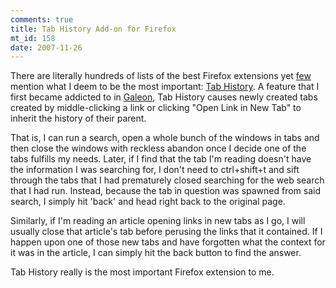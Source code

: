 ```yaml
--- 
comments: true
title: Tab History Add-on for Firefox
mt_id: 158
date: 2007-11-26
---
```

There are literally hundreds of lists of the best Firefox extensions yet [few](http://db.rambleschmack.net/pc_tips/best_firefox_extensions) mention what I deem to be the most important: [Tab History](https://addons.mozilla.org/en-US/firefox/addon/1859).  A feature that I first became addicted to in [Galeon](http://galeon.sourceforge.net), Tab History causes newly created tabs created by middle-clicking a link or clicking "Open Link in New Tab" to inherit the history of their parent.

That is, I can run a search, open a whole bunch of the windows in tabs and then close the windows with reckless abandon once I decide one of the tabs fulfills my needs.  Later, if I find that the tab I'm reading doesn't have the information I was searching for, I don't need to ctrl+shift+t and sift through the tabs that I had prematurely closed searching for the web search that I had run.  Instead, because the tab in question was spawned from said search, I simply hit 'back' and head right back to the original page.

Similarly, if I'm reading an article opening links in new tabs as I go, I will usually close that article's tab before perusing the links that it contained.  If I happen upon one of those new tabs and have forgotten what the context for it was in the article, I can simply hit the back button to find the answer.

Tab History really is the most important Firefox extension to me.
